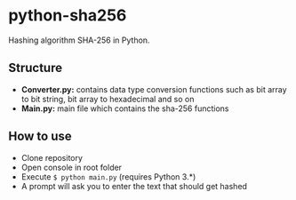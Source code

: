 # python-sha256
Hashing algorithm SHA-256 in Python.  
## Structure
- **Converter.py:** contains data type conversion functions such as bit array to bit string, bit array to hexadecimal and so on
- **Main.py:** main file which contains the sha-256 functions
  
## How to use
- Clone repository
- Open console in root folder
- Execute `$ python main.py` (requires Python 3.\*)
- A prompt will ask you to enter the text that should get hashed
